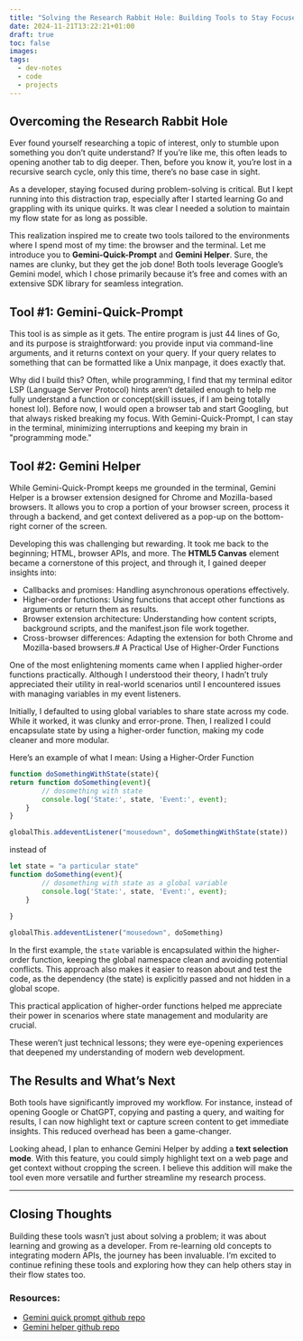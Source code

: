 ```yaml
---
title: "Solving the Research Rabbit Hole: Building Tools to Stay Focused"
date: 2024-11-21T13:22:21+01:00
draft: true
toc: false
images:
tags: 
  - dev-notes
  - code
  - projects
---
```



## Overcoming the Research Rabbit Hole

Ever found yourself researching a topic of interest, only to stumble upon something you don’t quite understand? If you’re like me, this often leads to opening another tab to dig deeper. Then, before you know it, you’re lost in a recursive search cycle, only this time, there’s no base case in sight.

As a developer, staying focused during problem-solving is critical. But I kept running into this distraction trap, especially after I started learning Go and grappling with its unique quirks. It was clear I needed a solution to maintain my flow state for as long as possible.

This realization inspired me to create two tools tailored to the environments where I spend most of my time: the browser and the terminal. Let me introduce you to **Gemini-Quick-Prompt** and **Gemini Helper**. Sure, the names are clunky, but they get the job done! Both tools leverage Google’s Gemini model, which I chose primarily because it’s free and comes with an extensive SDK library for seamless integration.


## **Tool #1: Gemini-Quick-Prompt**

This tool is as simple as it gets. The entire program is just 44 lines of Go, and its purpose is straightforward: you provide input via command-line arguments, and it returns context on your query. If your query relates to something that can be formatted like a Unix manpage, it does exactly that.

Why did I build this? Often, while programming, I find that my terminal editor LSP (Language Server Protocol) hints aren’t detailed enough to help me fully understand a function or concept(skill issues, if I am being totally honest lol). Before now, I would open a browser tab and start Googling, but that always risked breaking my focus. With Gemini-Quick-Prompt, I can stay in the terminal, minimizing interruptions and keeping my brain in "programming mode."


## **Tool #2: Gemini Helper**

While Gemini-Quick-Prompt keeps me grounded in the terminal, Gemini Helper is a browser extension designed for Chrome and Mozilla-based browsers. It allows you to crop a portion of your browser screen, process it through a backend, and get context delivered as a pop-up on the bottom-right corner of the screen.

Developing this was challenging but rewarding. It took me back to the beginning; HTML, browser APIs, and more. The **HTML5 Canvas** element became a cornerstone of this project, and through it, I gained deeper insights into:

- Callbacks and promises: Handling asynchronous operations effectively.
- Higher-order functions: Using functions that accept other functions as arguments or return them as results.
- Browser extension architecture: Understanding how content scripts, background scripts, and the manifest.json file work together.
- Cross-browser differences: Adapting the extension for both Chrome and Mozilla-based browsers.# A Practical Use of Higher-Order Functions

One of the most enlightening moments came when I applied higher-order functions practically. Although I understood their theory, I hadn’t truly appreciated their utility in real-world scenarios until I encountered issues with managing variables in my event listeners.

Initially, I defaulted to using global variables to share state across my code. While it worked, it was clunky and error-prone. Then, I realized I could encapsulate state by using a higher-order function, making my code cleaner and more modular.

Here’s an example of what I mean:
Using a Higher-Order Function
```js
function doSomethingWithState(state){
return function doSomething(event){
		// dosomething with state 
		console.log('State:', state, 'Event:', event);
	}
}

globalThis.addeventListener("mousedown", doSomethingWithState(state))
```

instead of 
```js
let state = "a particular state"
function doSomething(event){
		// dosomething with state as a global variable
		console.log('State:', state, 'Event:', event);
	}
	
}

globalThis.addeventListener("mousedown", doSomething)
```

In the first example, the `state` variable is encapsulated within the higher-order function, keeping the global namespace clean and avoiding potential conflicts. This approach also makes it easier to reason about and test the code, as the dependency (the state) is explicitly passed and not hidden in a global scope.

This practical application of higher-order functions helped me appreciate their power in scenarios where state management and modularity are crucial.

These weren’t just technical lessons; they were eye-opening experiences that deepened my understanding of modern web development.


## The Results and What’s Next

Both tools have significantly improved my workflow. For instance, instead of opening Google or ChatGPT, copying and pasting a query, and waiting for results, I can now highlight text or capture screen content to get immediate insights. This reduced overhead has been a game-changer.

Looking ahead, I plan to enhance Gemini Helper by adding a **text selection mode**. With this feature, you could simply highlight text on a web page and get context without cropping the screen. I believe this addition will make the tool even more versatile and further streamline my research process.

---

## Closing Thoughts

Building these tools wasn’t just about solving a problem; it was about learning and growing as a developer. From re-learning old concepts to integrating modern APIs, the journey has been invaluable. I’m excited to continue refining these tools and exploring how they can help others stay in their flow states too.

### Resources: 
- [Gemini quick prompt github repo](https://github.com/plutack/gemini-quick-prompt)
- [Gemini helper github repo](https://github.com/plutack/gemini-helper)
